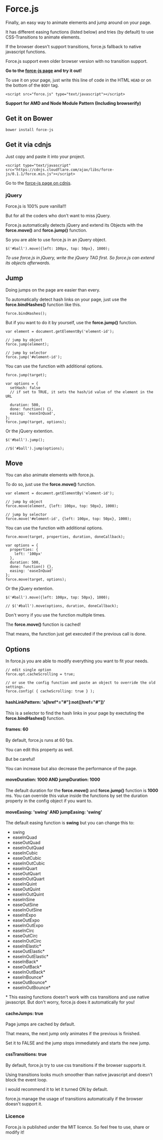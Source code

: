 # Force.js

Finally, an easy way to animate elements and jump around on your page.

It has different easing functions (listed below) and tries (by default) to use CSS-Transitions to animate elements.

If the browser doesn't support transitions, force.js fallback to native javascript functions.

Force.js support even older browser version with no transition support.

**Go to the [force-js page](https://gravmatt.com/force-js) and try it out!**

To use it on your page, just write this line of code in the HTML `HEAD` or on the bottom of the `BODY` tag.

```
<script src="force.js" type="text/javascript"></script>
```

**Support for AMD and Node Module Pattern (Including browserify)**

## Get it on Bower

```
bower install force-js
```

## Get it via cdnjs

Just copy and paste it into your project.

```
<script type="text/javascript" src="https://cdnjs.cloudflare.com/ajax/libs/force-js/0.1.1/force.min.js"></script>
```

Go to the [force-js page on cdnjs](https://cdnjs.com/libraries/force-js).

### jQuery

Force.js is 100% pure vanilla!!!

But for all the coders who don't want to miss jQuery.

Force.js automatically detects jQuery and extend its Objects with the **force.move()** and **force.jump()** function.

So you are able to use force.js in an jQuery object.

```
$('#ball').move({left: 100px, top: 50px}, 1000);
```

*To use force.js in jQuery, write the jQuery TAG first. So force.js can extend its objects afterwards.*

## Jump

Doing jumps on the page are easier than every.

To automatically detect hash links on your page, just use the **force.bindHashes()** function like this.

```
force.bindHashes();
```

But if you want to do it by yourself, use the **force.jump()** function.

```
var element = document.getElementBy('element-id');

// jump by object
force.jump(element);

// jump by selector
force.jump('#element-id');
```

You can use the function with additional options.

```
force.jump(target);

var options = {
  setHash: false
  // if set to TRUE, it sets the hash/id value of the element in the URL

  duration: 500,
  done: function() {},
  easing: 'easeInQuad',
};
force.jump(target, options);
```

Or the jQuery extention.

```
$('#ball').jump();

//$('#ball').jump(options);
```

## Move

You can also animate elements with force.js.

To do so, just use the **force.move()** function.

```
var element = document.getElementBy('element-id');

// jump by object
force.move(element, {left: 100px, top: 50px}, 1000);

// jump by selector
force.move('#element-id', {left: 100px, top: 50px}, 1000);
```

You can use the function with additional options.

```
force.move(target, properties, duration, doneCallback);

var options = {
  properties: {
    left: '100px'
  },
  duration: 500,
  done: function() {},
  easing: 'easeInQuad'
};
force.move(target, options);
```

Or the jQuery extention.

```
$('#ball').move({left: 100px, top: 50px}, 1000);

// $('#ball').move(options, duration, doneCallback);
```

Don't worry if you use the function multiple times.

The **force.move()** function is cached!

That means, the function just get executed if the previous call is done.

## Options

In force.js you are able to modify everything you want to fit your needs.

```
// edit single option
force.opt.cacheScrolling = true;

// or use the config function and paste an object to override the old settings.
force.config( { cacheScrolling: true } );
```

#### hashLinkPattern: 'a[href*="#"]:not([href="#"])'
This is a selector to find the hash links in your page by exectuting the **force.bindHashes()** function.

#### frames: 60

By default, force.js runs at 60 fps.

You can edit this property as well.

But be careful!

You can increase but also decrease the performance of the page.

#### moveDuration: 1000 AND jumpDuration: 1000

The default duration for the **force.move()** and **force.jump()** function is **1000** ms.
You can override this value inside the functions by set the duration property in the config object if you want to.

#### moveEasing: 'swing' AND jumpEasing: 'swing'

The default easing function is **swing** but you can change this to:
- swing
- easeInQuad
- easeOutQuad
- easeInOutQuad
- easeInCubic
- easeOutCubic
- easeInOutCubic
- easeInQuart
- easeOutQuart
- easeInOutQuart
- easeInQuint
- easeOutQuint
- easeInOutQuint
- easeInSine
- easeOutSine
- easeInOutSine
- easeInExpo
- easeOutExpo
- easeInOutExpo
- easeInCirc
- easeOutCirc
- easeInOutCirc
- easeInElastic*
- easeOutElastic*
- easeInOutElastic*
- easeInBack*
- easeOutBack*
- easeInOutBack*
- easeInBounce*
- easeOutBounce*
- easeInOutBounce*

\* This easing functions doesn't work with css transitions and use native javascript.
But don't worry, force.js does it automatically for you!

#### cacheJumps: true

Page jumps are cached by default.

That means, the next jump only animates if the previous is finished.

Set it to FALSE and the jump stops immediately and starts the new jump.

#### cssTransitions: true

By default, force.js try to use css transitions if the browser supports it.

Using transitions looks much smoother than native javascript and doesn't block the event loop.

I would recommend it to let it turned ON by default.

force.js manage the usage of transitions automatically if the browser doesn't support it.

### Licence
Force.js is published under the MIT licence. So feel free to use, share or modify it!

